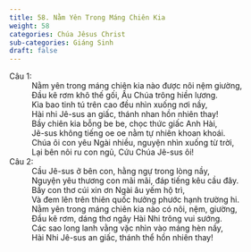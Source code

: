 ```yaml
---
title: 58. Nằm Yên Trong Máng Chiên Kia
weight: 58
categories: Chúa Jêsus Christ
sub-categories: Giáng Sinh
draft: false
---
```

<dl><dt>Câu 1:</dt><dd data-verse="1">Nằm yên trong máng chiên kia nào được nôi nệm giường, <br/>Đầu kê rơm khô thế gối, Ấu Chúa trông hiền lương. <br/>Kìa bao tinh tú trên cao đều nhìn xuống nơi nầy, <br/>Hài nhi Jê-sus an giấc, thánh nhan hồn nhiên thay! <br/>Bầy chiên kia bỗng be be, chọc thức giấc Anh Hài, <br/>Jê-sus không tiếng oe oe nằm tự nhiên khoan khoái. <br/>Chúa ôi con yêu Ngài nhiều, nguyện nhìn xuống từ trời, <br/>Lại bên nôi ru con ngủ, Cứu Chúa Jê-sus ôi! </dd><dt>Câu 2:</dt><dd data-verse="2">Cầu Jê-sus ở bên con, hằng ngự trong lòng nầy, <br/>Nguyện yêu thương con mãi mãi, đáp tiếng kêu cầu đây. <br/>Bầy con thơ cúi xin ơn Ngài âu yếm hộ trì, <br/>Và đem lên trên thiên quốc hưởng phước hạnh trường hi. <br/>Nằm yên trong máng chiên kia nào có nôi, nệm, giường, <br/>Đầu kê rơm, dáng thơ ngây Hài Nhi trông vui sướng. <br/>Các sao long lanh vằng vặc nhìn vào máng hèn nầy, <br/>Hài Nhi Jê-sus an giấc, thánh thể hồn nhiên thay! </dd></dl>